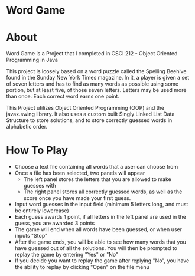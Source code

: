 # Word Game

# About
Word Game is a Project that I completed in CSCI 212 - Object Oriented Programming in Java

This project is loosely based on a word puzzle called the Spelling Beehive found in the Sunday New
York Times magazine. In it, a player is given a set of seven letters and has to find as many words as
possible using some portion, but at least five, of those seven letters. Letters may be used more than
once. Each correct word earns one point.

This Project utilizes Object Oriented Programming (OOP) and the javax.swing library. It also
uses a custom built Singly Linked List Data Structure to store solutions, and to store correctly guessed words in alphabetic order.

# How To Play
*  Choose a text file containing all words that a user can choose from
*  Once a file has been selected, two panels will appear
      *  The left panel stores the letters that you are allowed to make guesses with
      *  The right panel stores all correctly guessed words, as well as the score once you have made your first guess.
*  Input word guesses in the input field (minimum 5 letters long, and must be entirely lowercase)
*  Each guess awards 1 point, if all letters in the left panel are used in the guess, you are awarded 3 points
*  The game will end when all words have been guessed, or when user inputs "Stop"
*  After the game ends, you will be able to see how many words that you have guessed out of all the solutions. You will then be prompted to replay the game by entering "Yes" or "No"
*  If you decide you want to replay the game after replying "No", you have the ability to replay by clicking "Open" on the file menu
